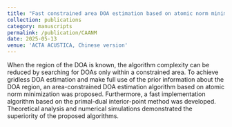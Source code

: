 ```yaml
---
title: "Fast constrained area DOA estimation based on atomic norm minimization (in Chinese)"
collection: publications
category: manuscripts
permalink: /publication/CAANM
date: 2025-05-13
venue: 'ACTA ACUSTICA, Chinese version'
---
```


When the region of the DOA is known, the algorithm complexity can be reduced by searching for DOAs only within a constrained area. To achieve gridless DOA estimation and make full use of the prior information about the DOA region, an area-constrained DOA estimation algorithm based on atomic norm minimization was proposed. Furthermore, a fast implementation algorithm based on the primal-dual interior-point method was developed. Theoretical analysis and numerical simulations demonstrated the superiority of the proposed algorithms.
